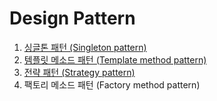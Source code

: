 # Design Pattern
1. [싱글톤 패턴 (Singleton pattern)](https://github.com/mckaydev/Development-Knowledge/blob/master/Design%20Pattern/Singleton_pattern.md "singleton")
2. [템플릿 메소드 패턴 (Template method pattern)](https://github.com/mckaydev/Development-Knowledge/blob/master/Design%20Pattern/Template_method_pattern.md "template_method")
3. [전략 패턴 (Strategy pattern)](https://github.com/mckaydev/Development-Knowledge/blob/master/Design%20Pattern/Strategy_pattern.md "strategy")
4. 팩토리 메소드 패턴 (Factory method pattern)